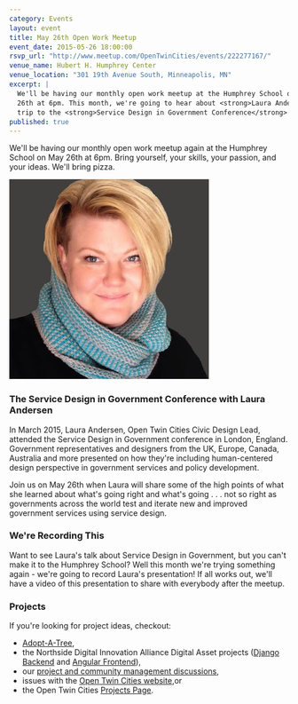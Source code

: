 ```yaml
---
category: Events
layout: event
title: May 26th Open Work Meetup
event_date: 2015-05-26 18:00:00
rsvp_url: "http://www.meetup.com/OpenTwinCities/events/222277167/"
venue_name: Hubert H. Humphrey Center 
venue_location: "301 19th Avenue South, Minneapolis, MN"
excerpt: |
  We'll be having our monthly open work meetup at the Humphrey School on May 
  26th at 6pm. This month, we're going to hear about <strong>Laura Andersen</strong>'s 
  trip to the <strong>Service Design in Government Conference</strong> in London.
published: true 
---
```


We'll be having our monthly open work meetup again at the Humphrey School on
May 26th at 6pm. Bring yourself, your skills, your passion, and your ideas.
We'll bring pizza.

![Laura Andersen](/images/posts/2015/05/la.jpg)

### The Service Design in Government Conference with Laura Andersen

In March 2015, Laura Andersen, Open Twin Cities Civic Design Lead, attended the 
Service Design in Government conference in London, England. Government 
representatives and designers from the UK, Europe, Canada, Australia and more 
presented on how they're including human-centered design perspective in 
government services and policy development. 

Join us on May 26th when Laura will share some of the high points of what she 
learned about what's going right and what's going . . . not so right as 
governments across the world test and iterate new and improved government 
services using service design. 

### We're Recording This

Want to see Laura's talk about Service Design in Government, but you can't make 
it to the Humphrey School? Well this month we're trying something again - we're 
going to record Laura's presentation! If all works out, we'll have a video of 
this presentation to share with everybody after the meetup.

### Projects

If you're looking for project ideas, checkout: 

- [Adopt-A-Tree](https://github.com/ballPointPenguin/adopt-a-tree),
- the Northside Digital Innovation Alliance Digital Asset projects 
  ([Django Backend](https://github.com/OpenTwinCities/ndia-django) and 
  [Angular Frontend](https://github.com/OpenTwinCities/ndia-angular)),
- our [project and community management discussions](http://bit.ly/manageOTC),
- issues with the [Open Twin Cities website](https://github.com/OpenTwinCities/opentwincities.github.com),or 
- the Open Twin Cities [Projects Page](/projects).
